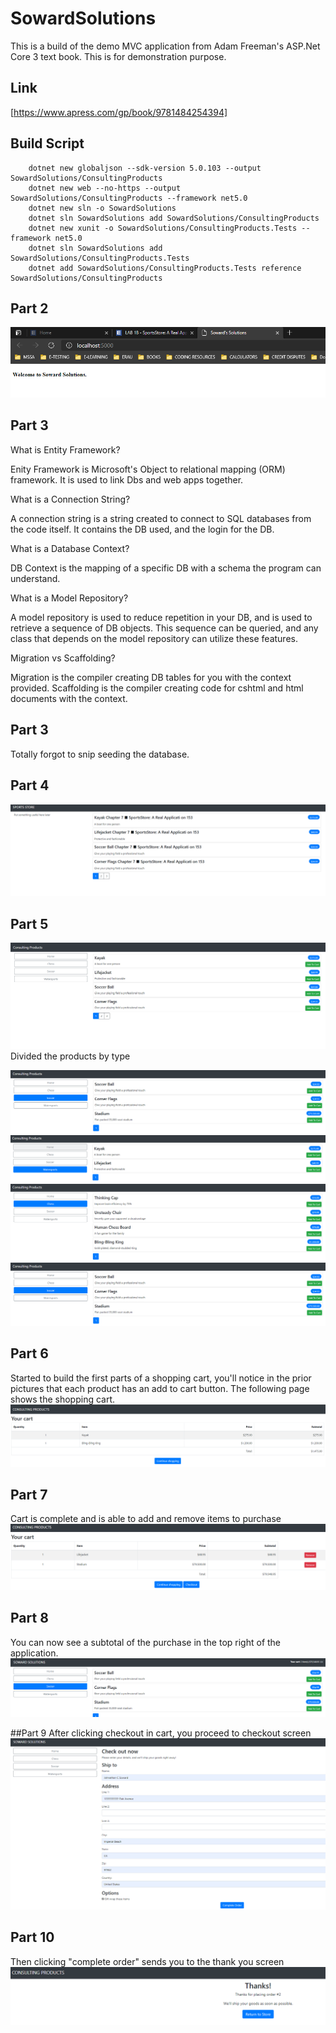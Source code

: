 # SowardSolutions
This is a build of the demo MVC application from Adam Freeman's ASP.Net Core 3 text book. This is for demonstration purpose. 

## Link 
[https://www.apress.com/gp/book/9781484254394]
## Build Script

        dotnet new globaljson --sdk-version 5.0.103 --output SowardSolutions/ConsultingProducts
        dotnet new web --no-https --output SowardSolutions/ConsultingProducts --framework net5.0
        dotnet new sln -o SowardSolutions
        dotnet sln SowardSolutions add SowardSolutions/ConsultingProducts 
        dotnet new xunit -o SowardSolutions/ConsultingProducts.Tests --framework net5.0
        dotnet sln SowardSolutions add SowardSolutions/ConsultingProducts.Tests 
        dotnet add SowardSolutions/ConsultingProducts.Tests reference SowardSolutions/ConsultingProducts 
        
## Part 2
![Part2](Archive/LAB_1B_Part2.PNG)

## Part 3
What is Entity Framework?

Enity Framework is Microsoft's Object to relational mapping (ORM) framework. 
It is used to link Dbs and web apps together.

What is a Connection String?

A connection string is a string created to connect to SQL databases from the code itself.
It contains the DB used, and the login for the DB.

What is a Database Context?

DB Context is the mapping of a specific DB with a schema the program can understand.

What is a Model Repository?

A model repository is used to reduce repetition in your DB, and is used to retrieve a sequence of DB objects.
This sequence can be queried, and any class that depends on the model repository can utilize these features.

Migration vs Scaffolding?

Migration is the compiler creating DB tables for you with the context provided.
Scaffolding is the compiler creating code for cshtml and html documents with the context.

## Part 3
Totally forgot to snip seeding the database.

## Part 4
![Part4](Archive/part4.PNG)

## Part 5
![Part5](Archive/CH8_HomePageStore.PNG)
Divided the products by type 

![Part5](Archive/Ch8Soccer.PNG)
![Part5](Archive/Ch8Watersports.PNG)
![Part5](Archive/Ch8Chess.PNG)
![Part5](Archive/Ch8Soccer.PNG)

## Part 6
Started to build the first parts of a shopping cart, you'll notice in the prior pictures that each product has an add to cart button. The following page shows the shopping cart.
![Part5](Archive/Ch8_ShoppingCart.PNG)

## Part 7 
Cart is complete and is able to add and remove items to purchase
![Part](Archive/Ch9Part7.PNG)

## Part 8
You can now see a subtotal of the purchase in the top right of the application. 
![Part](Archive/Ch9part8subtotal.PNG)

##Part 9
After clicking checkout in cart, you proceed to checkout screen
![Part](Archive/Ch9CheckoutScreen.PNG)

## Part 10 
Then clicking "complete order" sends you to the thank you screen
![Part](Archive/Ch9thankyouscreen.PNG)

